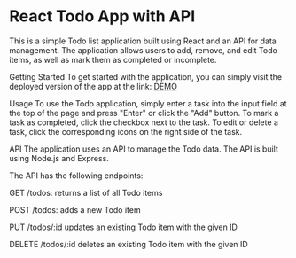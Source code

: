 # React Todo App with API

This is a simple Todo list application built using React and an API for data management. The application allows users to add, remove, and edit Todo items, as well as mark them as completed or incomplete.

Getting Started To get started with the application, you can simply visit the deployed version of the app at the link: [DEMO](https://andrii-andriushchenko.github.io/react_todo-app-with-api/)

Usage To use the Todo application, simply enter a task into the input field at the top of the page and press "Enter" or click the "Add" button. To mark a task as completed, click the checkbox next to the task. To edit or delete a task, click the corresponding icons on the right side of the task.

API The application uses an API to manage the Todo data. The API is built using Node.js and Express.

The API has the following endpoints:

GET /todos: returns a list of all Todo items

POST /todos: adds a new Todo item

PUT /todos/:id updates an existing Todo item with the given ID

DELETE /todos/:id deletes an existing Todo item with the given ID
